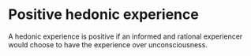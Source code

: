 # Positive hedonic experience
A hedonic experience is positive if an informed and rational experiencer would choose to have the experience over unconsciousness. 

<!-- #web/fragments -->

<!-- {BearID:positive-hedonic-experience.md} -->

